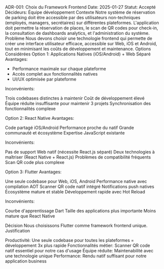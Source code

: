 ADR-001: Choix du Framework Frontend
Date: 2025-01-27
Statut: Accepté
Décideurs: Équipe développement
Contexte
Notre système de réservation de parking doit être accessible par des utilisateurs non-techniques (employés, managers, secrétaires) sur différentes plateformes. L'application doit permettre la réservation de places, le scan de QR codes pour check-in, la consultation de dashboards analytics, et l'administration du système.
Problème
Nous devons choisir une technologie frontend qui permette de créer une interface utilisateur efficace, accessible sur Web, iOS et Android, tout en minimisant les coûts de développement et maintenance.
Options Considérées
Option 1: Applications Natives (iOS/Android) + Web Séparé
Avantages:

-  Performance maximale sur chaque plateforme
-  Accès complet aux fonctionnalités natives
-  UI/UX optimisée par plateforme

Inconvénients:

 Trois codebases distinctes à maintenir
 Coût de développement élevé
 Équipe réduite insuffisante pour maintenir 3 projets
 Synchronisation des fonctionnalités complexe

Option 2: React Native
Avantages:

 Code partagé iOS/Android
 Performance proche du natif
 Grande communauté et écosystème
Expertise JavaScript existante

Inconvénients:

Pas de support Web natif (nécessite React.js séparé)
Deux technologies à maîtriser (React Native + React.js)
Problèmes de compatibilité fréquents
Scan QR code plus complexe

Option 3: Flutter
Avantages:

Une seule codebase pour Web, iOS, Android
Performance native avec compilation AOT
Scanner QR code natif intégré
Notifications push natives
Écosystème mature et stable
Développement rapide avec Hot Reload

Inconvénients:

Courbe d'apprentissage Dart
Taille des applications plus importante
Moins mature que React Native

Décision
Nous choisissons Flutter comme framework frontend unique.
Justification

Productivité: Une seule codebase pour toutes les plateformes = développement 3x plus rapide
Fonctionnalités métier: Scanner QR code natif essentiel pour notre cas d'usage
Équipe réduite: Maintenabilité avec une technologie unique
Performance: Rendu natif suffisant pour notre application business
